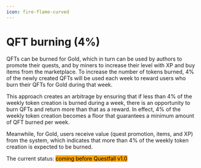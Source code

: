 ```yaml
---
icon: fire-flame-curved
---
```


# QFT burning (4%)

QFTs can be burned for Gold, which in turn can be used by authors to promote their quests, and by miners to increase their level with XP and buy items from the marketplace. To increase the number of tokens burned, 4% of the newly created QFTs will be used each week to reward users who burn their QFTs for Gold during that week.

This approach creates an arbitrage by ensuring that if less than 4% of the weekly token creation is burned during a week, there is an opportunity to burn QFTs and return more than that as a reward. In effect, 4% of the weekly token creation becomes a floor that guarantees a minimum amount of QFT burned per week.&#x20;

Meanwhile, for Gold, users receive value (quest promotion, items, and XP) from the system, which indicates that more than 4% of the weekly token creation is expected to be burned.

The current status: <mark style="background-color:orange;">coming before Questfall v1.0</mark>&#x20;
